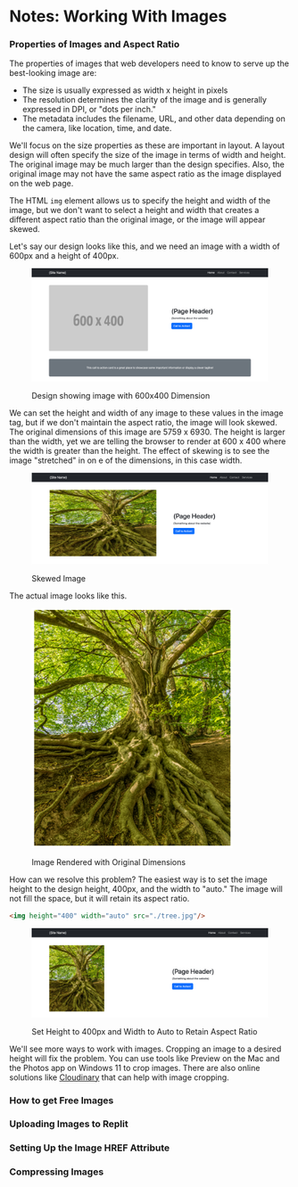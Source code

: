 # Notes: Working With Images

### Properties of Images and Aspect Ratio

The properties of images that web developers need to know to serve up the best-looking image are:

* The size is usually expressed as width x height in pixels
* The resolution determines the clarity of the image and is generally expressed in DPI, or "dots per inch."
* The metadata includes the filename, URL, and other data depending on the camera, like location, time, and date.

We'll focus on the size properties as these are important in layout.  A layout design will often specify the size of the image in terms of width and height.  The original image may be much larger than the design specifies.  Also, the original image may not have the same aspect ratio as the image displayed on the web page. &#x20;

The HTML `img` element allows us to specify the height and width of the image, but we don't want to select a height and width that creates a different aspect ratio than the original image, or the image will appear skewed.

Let's say our design looks like this, and we need an image with a width of 600px and a height of 400px. &#x20;

<figure><img src="../.gitbook/assets/image (21).png" alt=""><figcaption><p>Design showing image with 600x400 Dimension</p></figcaption></figure>

We can set the height and width of any image to these values in the image tag, but if we don't maintain the aspect ratio, the image will look skewed.  The original dimensions of this image are 5759 x 6930.  The height is larger than the width, yet we are telling the browser to render at 600 x 400 where the width is greater than the height.  The effect of skewing is to see the image "stretched" in on e of the dimensions, in this case width.

<figure><img src="../.gitbook/assets/image (22).png" alt=""><figcaption><p>Skewed Image</p></figcaption></figure>

The actual image looks like this.

<figure><img src="../.gitbook/assets/image (23).png" alt="" width="360"><figcaption><p>Image Rendered with Original Dimensions</p></figcaption></figure>

How can we resolve this problem? The easiest way is to set the image height to the design height, 400px, and the width to "auto." The image will not fill the space, but it will retain its aspect ratio.

```html
<img height="400" width="auto" src="./tree.jpg"/>
```

<figure><img src="../.gitbook/assets/image (24).png" alt=""><figcaption><p>Set Height to 400px and Width to Auto to Retain Aspect Ratio</p></figcaption></figure>

We'll see more ways to work with images.  Cropping an image to a desired height will fix the problem.  You can use tools like Preview on the Mac and the Photos app on Windows 11 to crop images.  There are also online solutions like [Cloudinary](https://cloudinary.com/) that can help with image cropping.

### How to get Free Images



### Uploading Images to Replit



### Setting Up the Image HREF Attribute



### Compressing Images
